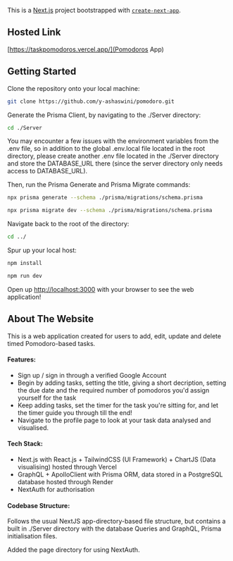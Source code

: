 This is a [Next.js](https://nextjs.org/) project bootstrapped with [`create-next-app`](https://github.com/vercel/next.js/tree/canary/packages/create-next-app).

## Hosted Link

[https://taskpomodoros.vercel.app/](Pomodoros App) 

## Getting Started

Clone the repository onto your local machine:

```bash
git clone https://github.com/y-ashaswini/pomodoro.git
```

Generate the Prisma Client, by navigating to the ./Server directory:

```bash
cd ./Server
```
You may encounter a few issues with the environment variables from the .env file, so in addition to the global .env.local file located in the root directory, please create another .env file located in the ./Server directory and store the DATABASE_URL there (since the server directory only needs access to DATABASE_URL).

Then, run the Prisma Generate and Prisma Migrate commands:

```bash
npx prisma generate --schema ./prisma/migrations/schema.prisma

npx prisma migrate dev --schema ./prisma/migrations/schema.prisma

```

Navigate back to the root of the directory:

```bash
cd ../
```

Spur up your local host:

```bash
npm install

npm run dev
```

Open up [http://localhost:3000](http://localhost:3000) with your browser to see the web application!

## About The Website

This is a web application created for users to add, edit, update and delete timed Pomodoro-based tasks.

#### Features:

* Sign up / sign in through a verified Google Account
* Begin by adding tasks, setting the title, giving a short decription, setting the due date and the required number of pomodoros you'd assign yourself for the task
* Keep adding tasks, set the timer for the task you're sitting for, and let the timer guide you through till the end!
* Navigate to the profile page to look at your task data analysed and visualised.

#### Tech Stack:

* Next.js with React.js + TailwindCSS (UI Framework) + ChartJS (Data visualising) hosted through Vercel
* GraphQL + ApolloClient with Prisma ORM, data stored in a PostgreSQL database hosted through Render
* NextAuth for authorisation

#### Codebase Structure: 

Follows the usual NextJS app-directory-based file structure, but contains a built in ./Server directory with the database Queries and GraphQL, Prisma initialisation files.

Added the page directory for using NextAuth.


